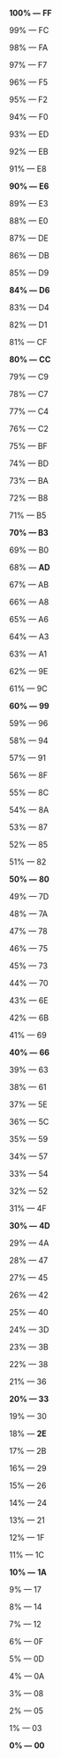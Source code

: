 **100% —** **FF**

99% — FC

98% — FA

97% — F7

96% — F5

95% — F2

94% — F0

93% — ED

92% — EB

91% — E8

**90% —** **E6**

89% — E3

88% — E0

87% — DE

86% — DB

85% — D9

**84% —** **D6**

83% — D4

82% — D1

81% — CF

**80% —** **CC**

79% — C9

78% — C7

77% — C4

76% — C2

75% — BF

74% — BD

73% — BA

72% — B8

71% — B5

**70% — B3**

69% — B0

68% — **AD**

67% — AB

66% — A8

65% — A6

64% — A3

63% — A1

62% — 9E

61% — 9C

**60% —** **99**

59% — 96

58% — 94

57% — 91

56% — 8F

55% — 8C

54% — 8A

53% — 87

52% — 85

51% — 82

**50% —** **80**

49% — 7D

48% — 7A

47% — 78

46% — 75

45% — 73

44% — 70

43% — 6E

42% — 6B

41% — 69

**40% —** **66**

39% — 63

38% — 61

37% — 5E

36% — 5C

35% — 59

34% — 57

33% — 54

32% — 52

31% — 4F

**30% —** **4D**

29% — 4A

28% — 47

27% — 45

26% — 42

25% — 40

24% — 3D

23% — 3B

22% — 38

21% — 36

**20% — 33**

19% — 30

18% — **2E**

17% — 2B

16% — 29

15% — 26

14% — 24

13% — 21

12% — 1F

11% — 1C

**10% —** **1A**

9% — 17

8% — 14

7% — 12

6% — 0F

5% — 0D

4% — 0A

3% — 08

2% — 05

1% — 03

**0% —** **00**
